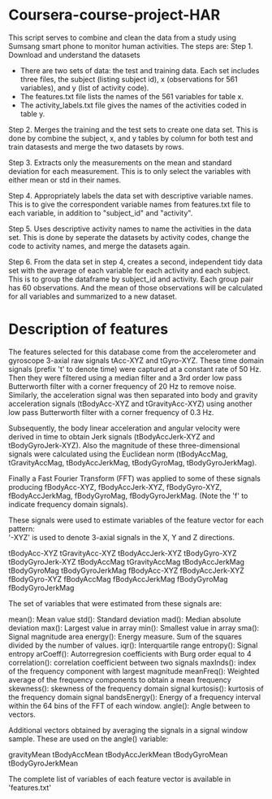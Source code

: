 # Coursera-course-project-HAR
This script serves to combine and clean the data from a study using Sumsang smart phone to monitor human activities. The steps are:
Step 1. Download and understand the datasets
- There are two sets of data: the test and training data. Each set includes three files, the subject (listing subject id), x (observations for 561 variables), and y (list of activity code). 
- The features.txt file lists the names of the 561 variables for table x.
- The activity_labels.txt file gives the names of the activities coded in table y.

Step 2. Merges the training and the test sets to create one data set. This is done by combine the subject, x, and y tables by column for both test and train datasests and merge the two datasets by rows.

Step 3. Extracts only the measurements on the mean and standard deviation for each measurement. This is to only select the variables with either mean or std in their names.

Step 4. Appropriately labels the data set with descriptive variable names. This is to give the correspondent variable names from features.txt file to each variable, in addition to "subject_id" and "activity".

Step 5. Uses descriptive activity names to name the activities in the data set. This is done by seperate the datasets by activity codes, change the code to activity names, and merge the datasets again.

Step 6. From the data set in step 4, creates a second, independent tidy data set with the average of each variable for each activity and each subject. This is to group the dataframe by subject_id and activity. Each group pair has 60 observations. And the mean of those observations will be calculated for all variables and summarized to a new dataset.

# Description of features
The features selected for this database come from the accelerometer and gyroscope 3-axial raw signals tAcc-XYZ and tGyro-XYZ. These time domain signals (prefix 't' to denote time) were captured at a constant rate of 50 Hz. Then they were filtered using a median filter and a 3rd order low pass Butterworth filter with a corner frequency of 20 Hz to remove noise. Similarly, the acceleration signal was then separated into body and gravity acceleration signals (tBodyAcc-XYZ and tGravityAcc-XYZ) using another low pass Butterworth filter with a corner frequency of 0.3 Hz. 

Subsequently, the body linear acceleration and angular velocity were derived in time to obtain Jerk signals (tBodyAccJerk-XYZ and tBodyGyroJerk-XYZ). Also the magnitude of these three-dimensional signals were calculated using the Euclidean norm (tBodyAccMag, tGravityAccMag, tBodyAccJerkMag, tBodyGyroMag, tBodyGyroJerkMag). 

Finally a Fast Fourier Transform (FFT) was applied to some of these signals producing fBodyAcc-XYZ, fBodyAccJerk-XYZ, fBodyGyro-XYZ, fBodyAccJerkMag, fBodyGyroMag, fBodyGyroJerkMag. (Note the 'f' to indicate frequency domain signals). 

These signals were used to estimate variables of the feature vector for each pattern:  
'-XYZ' is used to denote 3-axial signals in the X, Y and Z directions.

tBodyAcc-XYZ
tGravityAcc-XYZ
tBodyAccJerk-XYZ
tBodyGyro-XYZ
tBodyGyroJerk-XYZ
tBodyAccMag
tGravityAccMag
tBodyAccJerkMag
tBodyGyroMag
tBodyGyroJerkMag
fBodyAcc-XYZ
fBodyAccJerk-XYZ
fBodyGyro-XYZ
fBodyAccMag
fBodyAccJerkMag
fBodyGyroMag
fBodyGyroJerkMag

The set of variables that were estimated from these signals are: 

mean(): Mean value
std(): Standard deviation
mad(): Median absolute deviation 
max(): Largest value in array
min(): Smallest value in array
sma(): Signal magnitude area
energy(): Energy measure. Sum of the squares divided by the number of values. 
iqr(): Interquartile range 
entropy(): Signal entropy
arCoeff(): Autorregresion coefficients with Burg order equal to 4
correlation(): correlation coefficient between two signals
maxInds(): index of the frequency component with largest magnitude
meanFreq(): Weighted average of the frequency components to obtain a mean frequency
skewness(): skewness of the frequency domain signal 
kurtosis(): kurtosis of the frequency domain signal 
bandsEnergy(): Energy of a frequency interval within the 64 bins of the FFT of each window.
angle(): Angle between to vectors.

Additional vectors obtained by averaging the signals in a signal window sample. These are used on the angle() variable:

gravityMean
tBodyAccMean
tBodyAccJerkMean
tBodyGyroMean
tBodyGyroJerkMean

The complete list of variables of each feature vector is available in 'features.txt'

